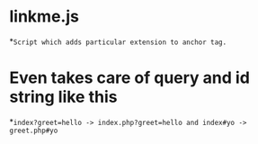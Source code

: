 # linkme.js
 *`Script which adds particular extension to anchor tag.`
# Even takes care of query and id string like this
 *`index?greet=hello -> index.php?greet=hello and index#yo -> greet.php#yo`
